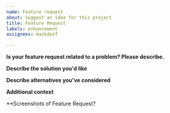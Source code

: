 ```yaml
---
name: Feature request
about: Suggest an idea for this project
title: Feature Request
labels: enhancement
assignees: mazkdevf

---
```


**Is your feature request related to a problem? Please describe.**

**Describe the solution you'd like**

**Describe alternatives you've considered**

**Additional context**

**Screenshots of Feature Request?
